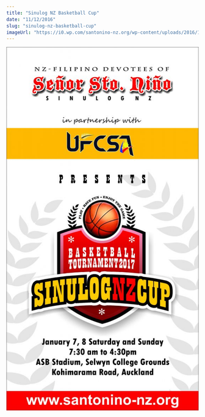 ```yaml
---
title: "Sinulog NZ Basketball Cup"
date: "11/12/2016"
slug: "sinulog-nz-basketball-cup"
imageUrl: "https://i0.wp.com/santonino-nz.org/wp-content/uploads/2016/12/basketball-2017-OK-543x1024.jpg?resize=543%2C1024"
---
```


![](assets\images\basketball-2017-OK-543x1024.jpg)